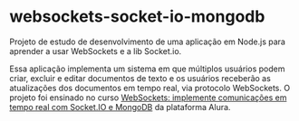 # websockets-socket-io-mongodb
Projeto de estudo de desenvolvimento de uma aplicação em Node.js para aprender a usar WebSockets e a lib Socket.io. 

Essa aplicação implementa um sistema em que múltiplos usuários podem criar, excluir e editar documentos de texto e os usuários receberão as atualizações dos documentos em tempo real, via protocolo WebSockets. O projeto foi ensinado no curso [WebSockets: implemente comunicações em tempo real com Socket.IO e MongoDB](https://cursos.alura.com.br/course/websockets-comunicacoes-tempo-real-socket-io-mongodb) da plataforma Alura.
